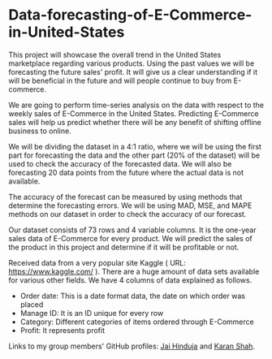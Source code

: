# Data-forecasting-of-E-Commerce-in-United-States
This project will showcase the overall trend in the United States marketplace regarding various products. Using the past values we will be forecasting the future sales' profit.
It will give us a clear understanding if it will be beneficial in the future and will people continue to buy from E-commerce.

We are going to perform time-series analysis on the data with respect to the weekly sales of E-Commerce in the United States. Predicting E-Commerce sales will help us predict whether there will be any benefit of shifting offline business to online.

We will be dividing the dataset in a 4:1 ratio, where we will be using the first part for forecasting the data and the other part (20% of the dataset) will be used to check the accuracy of the forecasted data. We will also be forecasting 20 data points from the future where the actual data is not available.

The accuracy of the forecast can be measured by using methods that determine the forecasting errors. We will be using MAD, MSE, and MAPE methods on our dataset in order to check the accuracy of our forecast.

Our dataset consists of 73 rows and 4 variable columns. It is the one-year sales data of E-Commerce for every product. We will predict the sales of the product in this project and determine if it will be profitable or not.

Received data from a very popular site Kaggle ( URL: https://www.kaggle.com/ ). There are a huge amount of data sets available for various other fields. We have 4 columns of data explained as follows.

- Order date: This is a date format data, the date on which order was placed
- Manage ID: It is an ID unique for every row
- Category: Different categories of items ordered through E-Commerce
- Profit: It represents profit

Links to my group members' GitHub profiles: [Jai Hinduja](https://github.com/Jaihinduja/) and [Karan Shah](https://github.com/KaranS279).
